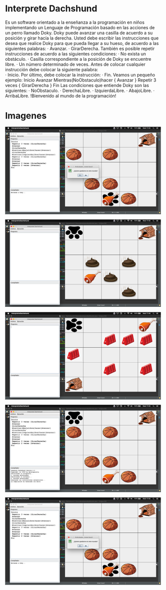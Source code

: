# Interprete Dachshund

Es un software orientado a la enseñanza a la programación en niños implementando 
un Lenguaje de Programación basado en las acciones de un perro llamado Doky.
Doky puede avanzar una casilla de acuerdo a su posición y girar hacía la derecha.
Usted debe escribir las instrucciones que desea que realice Doky para que pueda llegar a su hueso, de acuerdo a las siguientes palabras:
· Avanzar.
· GirarDerecha.
También es posible repetir instrucciones de acuerdo a las siguientes condiciones:
· No exista un obstáculo.
· Casilla correspondiente a la posición de Doky se encuentre libre.
· Un número determinado de veces. 
Antes de colocar cualquier instrucción debe colocar la siguiente palabra:  
· Inicio. 
Por último, debe colocar la instrucción: 
· Fin.
Veamos un pequeño ejemplo:
Inicio 
Avanzar
Mientras(NoObstaculo)hacer
{
Avanzar
}
Repetir 3 veces
{ 
GirarDerecha
}
Fin
Las condiciones que entiende Doky son las siguientes:
· NoObstaculo.
· DerechaLibre.
· IzquierdaLibre.
· AbajoLibre.
· ArribaLibre.
!Bienvenido al mundo de la programación!

# Imagenes

![Mundo 1](https://github.com/developeralta/java/blob/master/Dachshund/Ganador.png)

![Mundo 2](https://github.com/developeralta/java/blob/master/Dachshund/Mundo2.png)

![Mundo 3](https://github.com/developeralta/java/blob/master/Dachshund/Mundo3.png)

![Programa](https://github.com/developeralta/java/blob/master/Dachshund/Programa.png)

![Ganador](https://github.com/developeralta/java/blob/master/Dachshund/Ganador.png)
